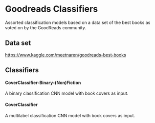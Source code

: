 # Goodreads Classifiers
Assorted classification models based on a data set of the best books as voted on by the GoodReads community.

## Data set
https://www.kaggle.com/meetnaren/goodreads-best-books

## Classifiers
#### CoverClassifier-Binary-(Non)Fiction
A binary classification CNN model with book covers as input. 
#### CoverClassifier
A multilabel classification CNN model with book covers as input. 
